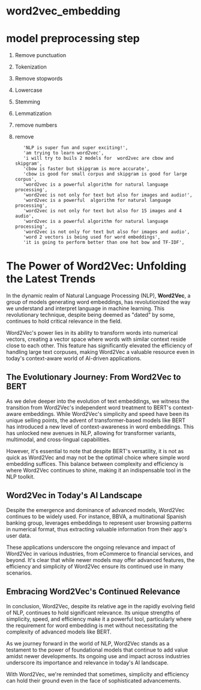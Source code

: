# word2vec_embedding

# model preprocessing step
1. Remove punctuation
2. Tokenization
3. Remove stopwords
4. Lowercase
5. Stemming
6. Lemmatization
7. remove numbers
8. remove

          'NLP is super fun and super exciting!',
          'am trying to learn word2vec',
          'i will try to buils 2 models for  word2vec are cbow and skipgram',
          'cbow is faster but skipgram is more accurate',
          'cbow is good for small corpus and skipgram is good for large corpus',
          'word2vec is a powerful algorithm for natural language processing',
          'word2vec is not only for text but also for images and audio!',
          'word2vec is a powerful  algorithm for natural language processing',
          'word2vec is not only for text but also for 15 images and 4 audio',
          'word2vec is a powerful algorithm for natural language processing',
          'word2vec is not only for text but also for images and audio',
          'word 2 vectors is being used for word embeddings',
          'it is going to perform better than one hot bow and TF-IDF',


# The Power of Word2Vec: Unfolding the Latest Trends

In the dynamic realm of Natural Language Processing (NLP), **Word2Vec**, a group of models generating word embeddings, has revolutionized the way we understand and interpret language in machine learning. This revolutionary technique, despite being deemed as "dated" by some, continues to hold critical relevance in the field.

Word2Vec's power lies in its ability to transform words into numerical vectors, creating a vector space where words with similar context reside close to each other. This feature has significantly elevated the efficiency of handling large text corpuses, making Word2Vec a valuable resource even in today's context-aware world of AI-driven applications.

## The Evolutionary Journey: From Word2Vec to BERT

As we delve deeper into the evolution of text embeddings, we witness the transition from Word2Vec's independent word treatment to BERT's context-aware embeddings. While Word2Vec's simplicity and speed have been its unique selling points, the advent of transformer-based models like BERT has introduced a new level of context-awareness in word embeddings. This has unlocked new avenues in NLP, allowing for transformer variants, multimodal, and cross-lingual capabilities.

However, it's essential to note that despite BERT's versatility, it is not as quick as Word2Vec and may not be the optimal choice where simple word embedding suffices. This balance between complexity and efficiency is where Word2Vec continues to shine, making it an indispensable tool in the NLP toolkit.

## Word2Vec in Today's AI Landscape

Despite the emergence and dominance of advanced models, Word2Vec continues to be widely used. For instance, BBVA, a multinational Spanish banking group, leverages embeddings to represent user browsing patterns in numerical format, thus extracting valuable information from their app's user data. 

These applications underscore the ongoing relevance and impact of Word2Vec in various industries, from eCommerce to financial services, and beyond. It's clear that while newer models may offer advanced features, the efficiency and simplicity of Word2Vec ensure its continued use in many scenarios.

## Embracing Word2Vec's Continued Relevance

In conclusion, Word2Vec, despite its relative age in the rapidly evolving field of NLP, continues to hold significant relevance. Its unique strengths of simplicity, speed, and efficiency make it a powerful tool, particularly where the requirement for word embedding is met without necessitating the complexity of advanced models like BERT.

As we journey forward in the world of NLP, Word2Vec stands as a testament to the power of foundational models that continue to add value amidst newer developments. Its ongoing use and impact across industries underscore its importance and relevance in today's AI landscape. 

With Word2Vec, we're reminded that sometimes, simplicity and efficiency can hold their ground even in the face of sophisticated advancements.          